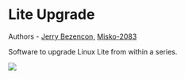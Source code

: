 Lite Upgrade 
=================

Authors - [Jerry Bezencon,](https://github.com/linuxlite/) [Misko-2083](https://github.com/Misko-2083/)

Software to upgrade Linux Lite from within a series.

![](http://i.imgur.com/K8GlAMh.png)
